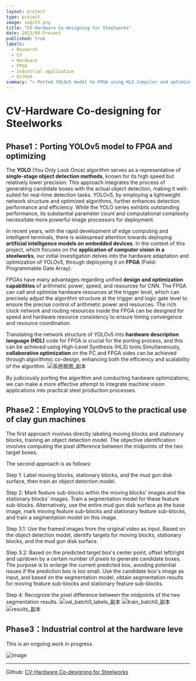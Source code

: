 ```yaml
---
layout: project
type: project
image: img/CV.png
title: "CV-Hardware Co-designing for Steelworks"
date: 2023/09-Present
published: true
labels:
  - Research
  - CV
  - Hardware
  - FPGA
  - Industrial application
  - GitHub
summary: "> Ported YOLOv5 model to FPGA using HLS Compiler and optimized the algorithms for hardware deployment scenarios. > Leveraged FPGA programmability to explore customized design for YOLOv5 in industrial settings. > Utilized a large dataset of images and videos from actual production to annotate the components of clay gun machines and trained the object detection model with YOLOv5. > Annotated feature sub-blocks on moving block images and fixed block images respectively, and trained the segmentation model for feature sub-blocks with YOLOv5."
---
```


# CV-Hardware Co-designing for Steelworks

## Phase1：Porting YOLOv5 model to FPGA and optimizing
The **YOLO** (You Only Look Once) algorithm serves as a representative of **single-stage object detection methods**, known for its high speed but relatively lower precision. This approach integrates the process of generating candidate boxes with the actual object detection, making it well-suited for real-time detection tasks. YOLOv5, by employing a lightweight network structure and optimized algorithms, further enhances detection performance and efficiency. While the YOLO series exhibits outstanding performance, its substantial parameter count and computational complexity necessitate more powerful image processors for deployment.

In recent years, with the rapid development of edge computing and intelligent terminals, there is widespread attention towards deploying **artificial intelligence models on embedded devices**. In the context of this project, which focuses on the **application of computer vision in a steelworks**, our initial investigation delves into the hardware adaptation and optimization of YOLOv5, through deployeing it on **FPGA** (Field-Programmable Gate Array).

FPGAs have many advantages regarding unified **design and optimization capabilities** of arithmetic power, speed, and resources for CNN. The FPGA can call and optimize hardware resources at the trigger level, which can precisely adjust the algorithm structure at the trigger and logic gate level to ensure the precise control of arithmetic power and resources. The rich clock network and routing resources inside the FPGA can be designed for speed and hardware resource consistency to ensure timing convergence and resource coordination.

Translating the network structure of YOLOv5 into **hardware description language (HDL)** code for FPGA is crucial for the porting process, and this can be achieved using High-Level Synthesis (HLS) tools.Simultaneously, **collaborative optimization** on the PC and FPGA sides can be achieved through algorithmic co-design, enhancing both the efficiency and scalability of the algorithm.
![系统框图_副本](https://github.com/kaamava/CV-Hardware-co-design-for-indusries/assets/106901273/3139a694-ff16-4f42-a879-0e9fd3065ddd)

By judiciously porting the algorithm and conducting hardware optimizations, we can make a more effective attempt to integrate machine vision applications into practical steel production processes.

## Phase2：Employing YOLOv5 to the practical use of clay gun machines
The first approach involves directly labeling moving blocks and stationary blocks, training an object detection model. The objective identification involves computing the pixel difference between the midpoints of the two target boxes.

The second approach is as follows:

Step 1: Label moving blocks, stationary blocks, and the mud gun disk surface, then train an object detection model.

Step 2: Mark feature sub-blocks within the moving blocks' images and the stationary blocks' images. Train a segmentation model for these feature sub-blocks. Alternatively, use the entire mud gun disk surface as the base image, mark moving feature sub-blocks and stationary feature sub-blocks, and train a segmentation model on this image.

Step 3.1: Use the framed images from the original video as input. Based on the object detection model, identify targets for moving blocks, stationary blocks, and the mud gun disk surface.

Step 3.2: Based on the predicted target box's center point, offset left/right and up/down by a certain number of pixels to generate candidate boxes. The purpose is to enlarge the current predicted box, avoiding potential issues if the prediction box is too small. Use the candidate box's image as input, and based on the segmentation model, obtain segmentation results for moving feature sub-blocks and stationary feature sub-blocks.

Step 4: Recognize the pixel difference between the midpoints of the two segmentation results. 
![val_batch0_labels_副本](https://github.com/kaamava/CV-Hardware-co-design-for-industries/assets/106901273/6bedea1f-8f67-4ef4-a395-46a215496b50)
![train_batch0_副本](https://github.com/kaamava/CV-Hardware-co-design-for-industries/assets/106901273/a5ee23f7-e372-40bc-b2b2-703f4d80c10a)
![results_副本](https://github.com/kaamava/CV-Hardware-co-design-for-industries/assets/106901273/af00afbd-df66-41ad-b7a3-16425fecc82f)

## Phase3：Industrial control at the hardware leve
This is an ongoing work in progress.

![image](https://github.com/kaamava/CV-Hardware-co-design-for-industries/assets/106901273/0bda7ab9-7b7a-4f1b-9e81-77df0575a112)
<hr>

Github: <a href="https://github.com/kaamava/CV-Hardware-Co-designing-for-industries"><i class="large github icon "></i>CV-Hardware Co-designing for Steelworks</a>
